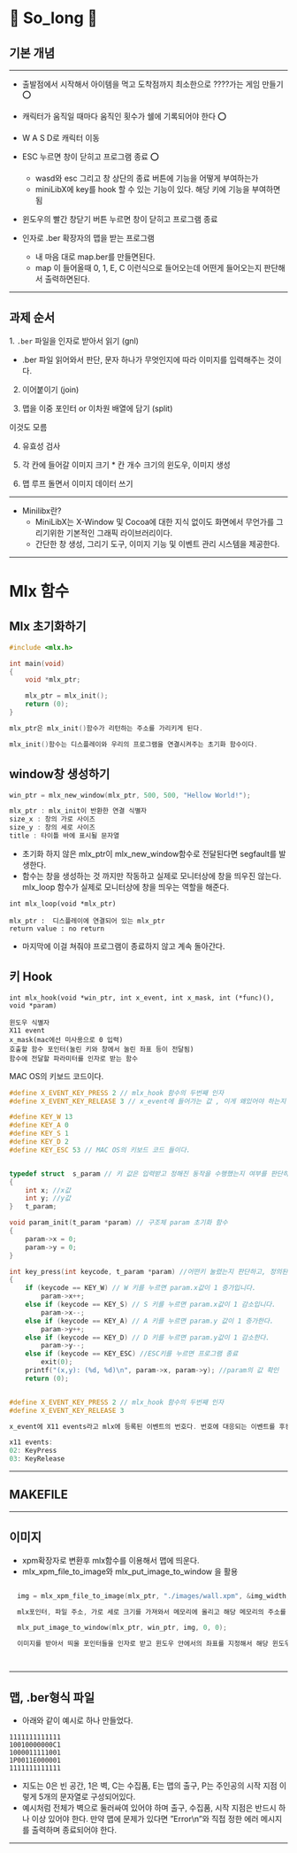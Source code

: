 # **🦑 So_long 🦑**

## **기본 개념**

---

- 출발점에서 시작해서 아이템을 먹고 도착점까지 최소한으로 ????가는 게임 만들기 ⭕️
- 캐릭터가 움직일 때마다 움직인 횟수가 쉘에 기록되어야 한다 ⭕️
- W A S D로 캐릭터 이동
- ESC 누르면 창이 닫히고 프로그램 종료 ⭕️

  - wasd와 esc 그리고 창 상단의 종료 버튼에 기능을 어떻게 부여하는가
  - miniLibX에 key를 hook 할 수 있는 기능이 있다. 해당 키에 기능을 부여하면 됨

- 윈도우의 빨간 창닫기 버튼 누르면 창이 닫히고 프로그램 종료
- 인자로 .ber 확장자의 맵을 받는 프로그램
  - 내 마음 대로 map.ber를 만들면된다.
  - map 이 들어올때 0, 1, E, C 이런식으로 들어오는데 어떤게 들어오는지 판단해서 출력하면된다.

---

## **과제 순서**

1. `.ber` 파일을 인자로 받아서 읽기 (gnl)

- .ber 파일 읽어와서 판단, 문자 하나가 무엇인지에 따라 이미지를 입력해주는 것이다.

2. 이어붙이기 (join)

3. 맵을 이중 포인터 or 이차원 배열에 담기 (split)

이것도 모름

4. 유효성 검사

5. 각 칸에 들어갈 이미지 크기 \* 칸 개수 크기의 윈도우, 이미지 생성

6. 맵 루프 돌면서 이미지 데이터 쓰기

---

- Minilibx란?
  - MiniLibX는 X-Window 및 Cocoa에 대한 지식 없이도 화면에서 무언가를 그리기위한 기본적인 그래픽 라이브러리이다.
  - 간단한 창 생성, 그리기 도구, 이미지 기능 및 이벤트 관리 시스템을 제공한다.

---

# Mlx 함수

## Mlx 초기화하기

```c
#include <mlx.h>

int main(void)
{
	void *mlx_ptr;

	mlx_ptr = mlx_init();
	return (0);
}

mlx_ptr은 mlx_init()함수가 리턴하는 주소를 가리키게 된다.

mlx_init()함수는 디스플레이와 우리의 프로그램을 연결시켜주는 초기화 함수이다.
```

## window창 생성하기

```c
win_ptr = mlx_new_window(mlx_ptr, 500, 500, "Hellow World!");

mlx_ptr : mlx_init이 반환한 연결 식별자
size_x : 창의 가로 사이즈
size_y : 창의 세로 사이즈
title : 타이틀 바에 표시될 문자열

```

- 초기화 하지 않은 mlx_ptr이 mlx_new_window함수로 전달된다면 segfault를 발생한다.
- 함수는 창을 생성하는 것 까지만 작동하고 실제로 모니터상에 창을 띄우진 않는다. mlx_loop 함수가 실제로 모니터상에 창을 띄우는 역할을 해준다.

```
int mlx_loop(void *mlx_ptr)

mlx_ptr :  디스플레이에 연결되어 있는 mlx_ptr
return value : no return
```

- 마지막에 이걸 쳐줘야 프로그램이 종료하지 않고 계속 돌아간다.

## 키 Hook

```
int mlx_hook(void *win_ptr, int x_event, int x_mask, int (*func)(), void *param)

윈도우 식별자
X11 event
x_mask(mac에선 미사용으로 0 입력)
호출할 함수 포인터(눌린 키와 창에서 눌린 좌표 등이 전달됨)
함수에 전달할 파라미터를 인자로 받는 함수

```

MAC OS의 키보드 코드이다.

```c
#define X_EVENT_KEY_PRESS 2 // mlx_hook 함수의 두번째 인자
#define X_EVENT_KEY_RELEASE 3 // x_event에 들어가는 값 , 이게 왜있어야 하는지 모르겠다.

#define KEY_W 13
#define KEY_A 0
#define KEY_S 1
#define KEY_D 2
#define KEY_ESC 53 // MAC OS의 키보드 코드 들이다.


typedef struct  s_param // 키 값은 입력받고 정해진 동작을 수행했는지 여부를 판단하기 위해 선언
{
    int x; //x값
    int y; //y값
}   t_param;

void param_init(t_param *param) // 구조체 param 초기화 함수
{
    param->x = 0;
    param->y = 0;
}

int key_press(int keycode, t_param *param) //어떤키 눌렸는지 판단하고, 정의된 행동을 수행하는 함수
{
    if (keycode == KEY_W) // W 키를 누르면 param.x값이 1 증가입니다.
        param->x++;
    else if (keycode == KEY_S) // S 키를 누르면 param.x값이 1 감소입니다.
        param->x--;
    else if (keycode == KEY_A) // A 키를 누르면 param.y 값이 1 증가한다.
        param->y++;
    else if (keycode == KEY_D) // D 키를 누르면 param.y값이 1 감소한다.
        param->y--;
    else if (keycode == KEY_ESC) //ESC키를 누르면 프로그램 종료
        exit(0);
    printf("(x,y): (%d, %d)\n", param->x, param->y); //param의 값 확인
    return (0);

```

```c

#define X_EVENT_KEY_PRESS 2 // mlx_hook 함수의 두번째 인자
#define X_EVENT_KEY_RELEASE 3

x_event에 X11 events라고 mlx에 등록된 이벤트의 번호다. 번호에 대응되는 이벤트를 후킹한다.

x11 events:
02: KeyPress
03: KeyRelease
```

---

## MAKEFILE

---

## 이미지

- xpm확장자로 변환후 mlx함수를 이용해서 맵에 띄운다.
- mlx_xpm_file_to_image와 mlx_put_image_to_window 을 활용

```c

  img = mlx_xpm_file_to_image(mlx_ptr, "./images/wall.xpm", &img_width, &img_height);

  mlx포인터, 파일 주소, 가로 세로 크기를 가져와서 메모리에 올리고 해당 메모리의 주소를 반환한다

  mlx_put_image_to_window(mlx_ptr, win_ptr, img, 0, 0);

  이미지를 받아서 띄울 포인터들을 인자로 받고 윈도우 안에서의 좌표를 지정해서 해당 윈도우에 띄워준다




```

---

## 맵, .ber형식 파일

- 아래와 같이 예시로 하나 만들었다.

```
1111111111111
10010000000C1
1000011111001
1P0011E000001
1111111111111
```

- 지도는 0은 빈 공간, 1은 벽, C는 수집품, E는 맵의 출구, P는 주인공의 시작 지점 이렇게 5개의 문자열로 구성되어있다.
- 예시처럼 전체가 벽으로 둘러싸여 있어야 하며 출구, 수집품, 시작 지점은 반드시 하나 이상 있어야 한다. 만약 맵에 문제가 있다면 ”Error\n”와 직접 정한 에러 메시지를 출력하며 종료되어야 한다.

---
